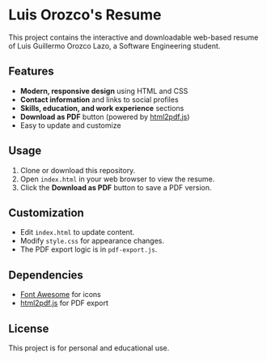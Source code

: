 
# Luis Orozco's Resume

This project contains the interactive and downloadable web-based resume of Luis Guillermo Orozco Lazo, a Software Engineering student.

## Features

- **Modern, responsive design** using HTML and CSS
- **Contact information** and links to social profiles
- **Skills, education, and work experience** sections
- **Download as PDF** button (powered by [html2pdf.js](https://github.com/eKoopmans/html2pdf.js))
- Easy to update and customize

## Usage

1. Clone or download this repository.
2. Open `index.html` in your web browser to view the resume.
3. Click the **Download as PDF** button to save a PDF version.

## Customization

- Edit `index.html` to update content.
- Modify `style.css` for appearance changes.
- The PDF export logic is in `pdf-export.js`.

## Dependencies

- [Font Awesome](https://fontawesome.com/) for icons
- [html2pdf.js](https://github.com/eKoopmans/html2pdf.js) for PDF export

## License

This project is for personal and educational use.

